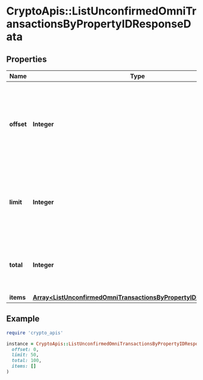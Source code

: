# CryptoApis::ListUnconfirmedOmniTransactionsByPropertyIDResponseData

## Properties

| Name | Type | Description | Notes |
| ---- | ---- | ----------- | ----- |
| **offset** | **Integer** | The starting index of the response items, i.e. where the response should start listing the returned items. |  |
| **limit** | **Integer** | Defines how many items should be returned in the response per page basis. |  |
| **total** | **Integer** | Defines the total number of items returned in the response. |  |
| **items** | [**Array&lt;ListUnconfirmedOmniTransactionsByPropertyIDResponseItem&gt;**](ListUnconfirmedOmniTransactionsByPropertyIDResponseItem.md) |  |  |

## Example

```ruby
require 'crypto_apis'

instance = CryptoApis::ListUnconfirmedOmniTransactionsByPropertyIDResponseData.new(
  offset: 0,
  limit: 50,
  total: 100,
  items: []
)
```

